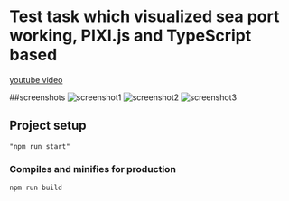 # Test task which visualized sea port working, PIXI.js and TypeScript based 
[youtube video](https://www.youtube.com/watch?v=EeTtFP8iiMY)


##screenshots
![screenshot1](https://github.com/AlexKonichek/VueJS-Forum/blob/master/Screenshot_.jpg "")​
![screenshot2](https://github.com/AlexKonichek/VueJS-Forum/blob/master/Screenshot_5.jpg "")​
![screenshot3](https://github.com/AlexKonichek/VueJS-Forum/blob/master/Screenshot_6.jpg "")​

## Project setup
```
"npm run start"
```

### Compiles and minifies for production
```
npm run build
```
